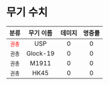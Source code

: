 # 무기 수치
| 분류 | 무기 이름 | 데미지 | 명중률 |
| :---: | :---: | :---: | :---: |
| <span style="color:red">`권총`</span> | USP | 0 | 0 |
| `권총` | Glock-19 | 0 | 0 |
| `권총` | M1911 | 0 | 0 |
| `권총` | HK45 | 0 | 0 |
